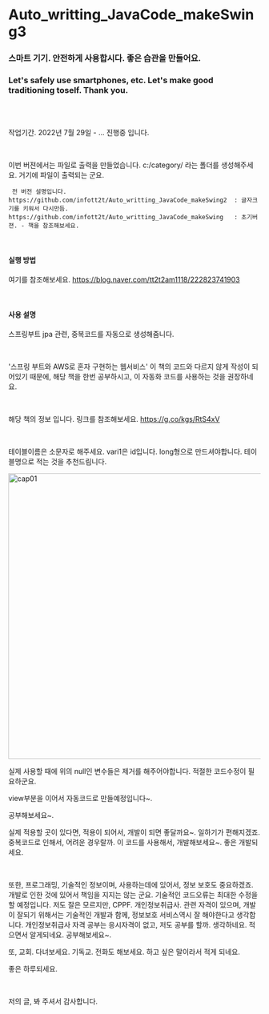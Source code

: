 # Auto_writting_JavaCode_makeSwing3

<h3>스마트 기기. 안전하게 사용합시다. 좋은 습관을 만들어요.</h3>
<h3>Let's safely use smartphones, etc. Let's make good traditioning toself. Thank you.</h3>
<br/><br/>
<p>작업기간. 2022년 7월 29일 - ... 진행중 입니다.<p>
    <br/>

<p>
 이번 버젼에서는 파일로 출력을 만들었습니다. c:/category/ 라는 폴더를 생성해주세요. 거기에 파일이 출력되는 군요.
</p>
<p>

     전 버전 설명입니다.
    https://github.com/infott2t/Auto_writting_JavaCode_makeSwing2  : 글자크기를 키워서 다시만듬.
    https://github.com/infott2t/Auto_writting_JavaCode_makeSwing   : 초기버젼. - 책을 참조해보세요. 
</p>
<br/>
<h4>실행 방법</h4>
<p> 여기를 참조해보세요. <a href="https://blog.naver.com/tt2t2am1118/222823741903">https://blog.naver.com/tt2t2am1118/222823741903</a></p>
<br/>
<h4> 사용 설명</h4>
<p>스프링부트 jpa 관련, 중복코드를 자동으로 생성해줌니다. </p>
<br/>
 <p> '스프링 부트와 AWS로 혼자 구현하는 웹서비스' 이 책의 코드와 다르지 않게 작성이 되어있기 때문에, 해당 책을 한번 공부하시고, 이 자동화 코드를 사용하는 것을 권장하네요.</p>
<br/>
 <p> 해당 책의 정보 입니다. 링크를 참조해보세요. <a href="https://g.co/kgs/RtS4xV ">https://g.co/kgs/RtS4xV</a>  </p>
<br/>
<p>테이블이름은 소문자로 해주세요. vari1은 id입니다. long형으로 만드셔야합니다. 테이블명으로 적는 것을 추천드림니다. </p>
<img width="571" alt="cap01" src="https://user-images.githubusercontent.com/25080178/157581014-2b018b74-c147-4982-804d-287d9961ace8.PNG">
<p>실제 사용할 때에 위의 null인 변수들은 제거를 해주어야합니다. 적절한 코드수정이 필요하군요.</p>
<p> view부분을 이어서 자동코드로 만들예정입니다~.</p>
<p>공부해보세요~.</p>
<p>실제 적용할 곳이 있다면, 적용이 되어서, 개발이 되면 좋달까요~. 일하기가 편해지겠죠. 중복코드로 인해서, 어려운 경우랄까. 이 코드를 사용해서, 개발해보세요~. 좋은 개발되세요.</p>
<br/>
<p>또한, 프로그래밍, 기술적인 정보이며, 사용하는데에 있어서, 정보 보호도 중요하겠죠. 개발로 인한 것에 있어서 책임을 지지는 않는 군요. 기술적인 코드오류는 최대한 수정을 할 예정입니다.
  저도 잘은 모르지만, CPPF. 개인정보취급사. 관련 자격이 있으며, 개발이 잘되기 위해서는 기술적인 개발과 함께, 정보보호 서비스역시 잘 해야한다고 생각합니다. 개인정보취급사 자격 공부는 응시자격이 없고, 저도 공부를 할까. 생각하네요. 적으면서 알게되네요. 공부해보세요~.</p>
</p>
<p>
또, 교회. 다녀보세요. 기독교. 전화도 해보세요. 하고 싶은 말이라서 적게 되네요.

좋은 하루되세요. 
</p>
<br/>
<p>
저의 글, 봐 주셔서 감사합니다.</p>


